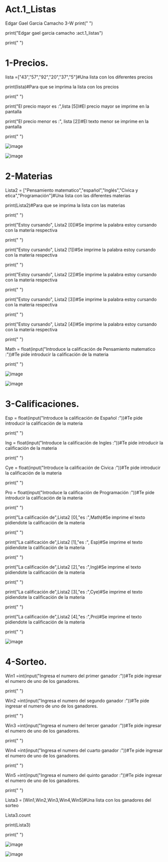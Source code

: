 # Act.1_Listas
Edgar Gael Garcia Camacho 3-W
print(" ")

print("Edgar gael garcia camacho :act.1_listas")

print(" ")

# 1-Precios.


lista =["43","57","92","20","37","5"]#Una lista con los diferentes precios

print(lista)#Para que se imprima la lista con los precios

print(" ")

print("El precio mayor es :",lista [5])#El precio mayor se imprime en la pantalla

print("El precio menor es :", lista [2])#El texto menor se imprime en la pantalla

print(" ")

![image](https://github.com/user-attachments/assets/1ef1908d-2783-4057-ae29-2dc00e21f485)

![image](https://github.com/user-attachments/assets/e9fb4e36-a4b2-4245-a31e-a721b90038b1)

# 2-Materias

Lista2 = ["Pensamiento matematico","español","Inglés","Civica y etica","Programación"]#Una lista con las diferentes materias

print(Lista2)#Para que se imprima la lista con las materias

print(" ")

print("Estoy cursando", Lista2 [0])#Se imprime la palabra estoy cursando con la materia respectiva

print(" ")

print("Estoy cursando", Lista2 [1])#Se imprime la palabra estoy cursando con la materia respectiva

print(" ")

print("Estoy cursando", Lista2 [2])#Se imprime la palabra estoy cursando con la materia respectiva

print(" ")

print("Estoy cursando", Lista2 [3])#Se imprime la palabra estoy cursando con la materia respectiva

print(" ")

print("Estoy cursando", Lista2 [4])#Se imprime la palabra estoy cursando con la materia respectiva

print(" ")

Math = float(input("Introduce la calificación de Pensamiento matematico :"))#Te pide introducir la calificación de la materia

print(" ")

![image](https://github.com/user-attachments/assets/58ae517c-2a68-4b45-8a24-744a7c545980)

![image](https://github.com/user-attachments/assets/0122c92e-948a-4a9d-80d0-f086baaf6e2b)

# 3-Calificaciones.

Esp = float(input("Introduce la calificación de Español :"))#Te pide introducir la calificación de la materia

print(" ")

Ing = float(input("Introduce la calificación de Ingles :"))#Te pide introducir la calificación de la materia

print(" ")

Cye = float(input("Introduce la calificación de Civica :"))#Te pide introducir la calificación de la materia

print(" ")

Pro = float(input("Introduce la calificación de Programación :"))#Te pide introducir la calificación de la materia

print(" ")

print("La calificación de",Lista2 [0],"es :",Math)#Se imprime el texto pidiendote la calificación de la materia

print(" ")

print("La calificación de",Lista2 [1],"es :", Esp)#Se imprime el texto pidiendote la calificación de la materia

print(" ")

print("La calificación de",Lista2 [2],"es :",Ing)#Se imprime el texto pidiendote la calificación de la materia

print(" ")

print("La calificación de",Lista2 [3],"es :",Cye)#Se imprime el texto pidiendote la calificación de la materia

print(" ")

print("La calificación  de",Lista2 [4],"es :",Pro)#Se imprime el texto pidiendote la calificación de la materia

print(" ")

![image](https://github.com/user-attachments/assets/62a3b224-93d5-47ef-ac3d-ecc5a06996c7)



# 4-Sorteo.

Win1 =int(input("Ingresa el numero del primer ganador :"))#Te pide ingresar el numero de uno de los ganadores.

print(" ")

Win2 =int(input("Ingresa el numero del segundo ganador :"))#Te pide ingresar el numero de uno de los ganadores.

print(" ")

Win3 =int(input("Ingresa el numero del tercer ganador :"))#Te pide ingresar el numero de uno de los ganadores.

print(" ")

Win4 =int(input("Ingresa el numero del cuarto ganador :"))#Te pide ingresar el numero de uno de los ganadores.

print(" ")

Win5 =int(input("Ingresa el numero del quinto ganador :"))#Te pide ingresar el numero de uno de los ganadores.

print(" ")

Lista3 = [Win1,Win2,Win3,Win4,Win5]#Una lista con los ganadores del sorteo

Lista3.count

print(Lista3)

print(" ")

![image](https://github.com/user-attachments/assets/96815eaf-92d4-495e-9559-8f94f9b95d3e)

![image](https://github.com/user-attachments/assets/cdf8c332-ba4b-46ec-a5b2-c15b0555f0c2)


